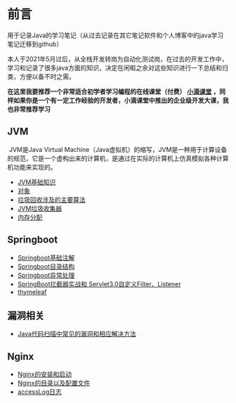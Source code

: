 # 前言
用于记录Java的学习笔记（从过去记录在其它笔记软件和个人博客中的java学习笔记迁移到github）

本人于2021年5月过后，从全栈开发转岗为自动化测试岗，在过去的开发工作中，学习和记录了很多java方面的知识，决定在闲暇之余对这些知识进行一下总结和归类，方便以备不时之需。

**在这里我要推荐一个非常适合初学者学习编程的在线课堂（付费）  [小滴课堂](https://xdclass.net/#/index)  ，同样如果你是一个有一定工作经验的开发者，小滴课堂中推出的企业级开发大课，我也非常推荐学习**



## JVM

​	JVM是Java Virtual Machine（Java虚拟机）的缩写，JVM是一种用于计算设备的规范，它是一个虚构出来的计算机，是通过在实际的计算机上仿真模拟各种计算机功能来实现的。

- [JVM基础知识](https://github.com/xujiangchen/Java-Study-Notes/blob/main/JVM/JVM%E5%9F%BA%E7%A1%80%E7%9F%A5%E8%AF%86%E7%82%B9.md)
- [对象](https://github.com/xujiangchen/Java-Study-Notes/blob/main/JVM/%E5%AF%B9%E8%B1%A1.md)
- [垃圾回收涉及的主要算法](https://github.com/xujiangchen/Java-Study-Notes/blob/main/JVM/%E5%9E%83%E5%9C%BE%E5%9B%9E%E6%94%B6%E6%B6%89%E5%8F%8A%E7%9A%84%E4%B8%BB%E8%A6%81%E7%AE%97%E6%B3%95.md)
- [JVM垃圾收集器](https://github.com/xujiangchen/Java-Study-Notes/blob/main/JVM/JVM%E5%9E%83%E5%9C%BE%E6%94%B6%E9%9B%86%E5%99%A8.md)
- [内存分配]()

## Springboot

- [Springboot基础注解](https://github.com/xujiangchen/Java-Study-Notes/blob/main/springboot/SpringBoot%20%E6%B3%A8%E8%A7%A3.md)
- [Springboot目录结构](https://github.com/xujiangchen/Java-Study-Notes/blob/main/springboot/Springboot%20%E7%9A%84%E7%9B%AE%E5%BD%95%E7%BB%93%E6%9E%84.md)
- [Springboot异常处理](https://github.com/xujiangchen/Java-Study-Notes/blob/main/springboot/springboot%20%E5%BC%82%E5%B8%B8%E5%A4%84%E7%90%86.md)
- [SpringBoot拦截器实战和 Servlet3.0自定义Filter、Listener](https://github.com/xujiangchen/Java-Study-Notes/blob/main/springboot/SpringBoot%E6%8B%A6%E6%88%AA%E5%99%A8%E5%92%8C%20Servlet3.0%E8%87%AA%E5%AE%9A%E4%B9%89Filter%E3%80%81Listener.md)
- [thymeleaf](https://github.com/xujiangchen/Java-Study-Notes/blob/main/springboot/thymeleaf.md)

## 漏洞相关
- [Java代码扫描中常见的漏洞和相应解决方法](https://github.com/xujiangchen/Java-Study-Notes/blob/main/%E5%B8%B8%E8%A7%81Java%E6%BC%8F%E6%B4%9E%E7%B1%BB%E5%9E%8B%E5%92%8C%E5%85%B7%E4%BD%93%E8%A7%A3%E5%86%B3%E6%96%B9%E6%B3%95.md#portability-flaw--locale-dependent-comparison)


## Nginx
- [Nginx的安装和启动](https://github.com/xujiangchen/Java-Study-Notes/blob/main/Ngnix/%E5%AE%89%E8%A3%85Nginx.md)
- [Nginx的目录以及配置文件](https://github.com/xujiangchen/Java-Study-Notes/blob/main/Ngnix/Nginx%E7%9B%AE%E5%BD%95%E6%96%87%E4%BB%B6.md)
- [accessLog日志](https://github.com/xujiangchen/Java-Study-Notes/blob/main/Ngnix/accessLog%E6%97%A5%E5%BF%97.md)

